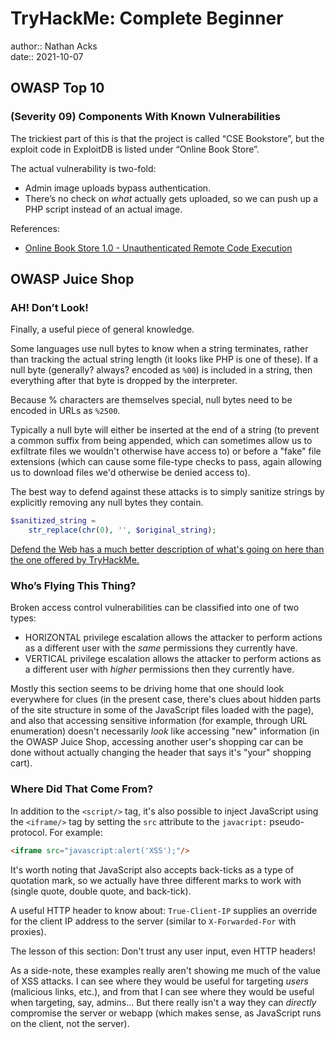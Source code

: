 # TryHackMe: Complete Beginner

author:: Nathan Acks  
date:: 2021-10-07

## OWASP Top 10

### (Severity 09) Components With Known Vulnerabilities

The trickiest part of this is that the project is called “CSE Bookstore”, but the exploit code in ExploitDB is listed under “Online Book Store”.

The actual vulnerability is two-fold:

* Admin image uploads bypass authentication.
* There’s no check on *what* actually gets uploaded, so we can push up a PHP script instead of an actual image.

References:

* [Online Book Store 1.0 - Unauthenticated Remote Code Execution](https://www.exploit-db.com/exploits/47887)

## OWASP Juice Shop

### AH! Don’t Look!

Finally, a useful piece of general knowledge.

Some languages use null bytes to know when a string terminates, rather than tracking the actual string length (it looks like PHP is one of these). If a null byte (generally? always? encoded as `%00`) is included in a string, then everything after that byte is dropped by the interpreter.

Because % characters are themselves special, null bytes need to be encoded in URLs as `%2500`.

Typically a null byte will either be inserted at the end of a string (to prevent a common suffix from being appended, which can sometimes allow us to exfiltrate files we wouldn't otherwise have access to) or before a "fake" file extensions (which can cause some file-type checks to pass, again allowing us to download files we'd otherwise be denied access to).

The best way to defend against these attacks is to simply sanitize strings by explicitly removing any null bytes they contain.

```php
$sanitized_string =
	str_replace(chr(0), '', $original_string);  
```

[Defend the Web has a much better description of what's going on here than the one offered by TryHackMe.](https://defendtheweb.net/article/common-php-attacks-poison-null-byte)

### Who’s Flying This Thing?

Broken access control vulnerabilities can be classified into one of two types:

* HORIZONTAL privilege escalation allows the attacker to perform actions as a different user with the *same* permissions they currently have.
* VERTICAL privilege escalation allows the attacker to perform actions as a different user with *higher* permissions then they currently have.

Mostly this section seems to be driving home that one should look everywhere for clues (in the present case, there's clues about hidden parts of the site structure in some of the JavaScript files loaded with the page), and also that accessing sensitive information (for example, through URL enumeration) doesn't necessarily *look* like accessing "new" information (in the OWASP Juice Shop, accessing another user's shopping car can be done without actually changing the header that says it's "your" shopping cart).

### Where Did That Come From?

In addition to the `<script/>` tag, it's also possible to inject JavaScript using the `<iframe/>` tag by setting the `src` attribute to the `javacript:` pseudo-protocol. For example:

```html
<iframe src="javascript:alert('XSS');"/>
```

It's worth noting that JavaScript also accepts back-ticks as a type of quotation mark, so we actually have three different marks to work with (single quote, double quote, and back-tick).

A useful HTTP header to know about: `True-Client-IP` supplies an override for the client IP address to the server (similar to `X-Forwarded-For` with proxies).

The lesson of this section: Don't trust any user input, even HTTP headers!

As a side-note, these examples really aren't showing me much of the value of XSS attacks. I can see where they would be useful for targeting *users* (malicious links, etc.), and from that I can see where they would be useful when targeting, say, admins... But there really isn't a way they can *directly* compromise the server or webapp (which makes sense, as JavaScript runs on the client, not the server).
